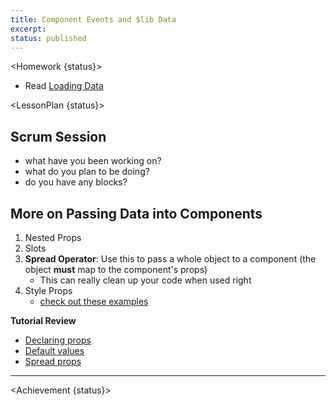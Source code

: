 ```yaml
---
title: Component Events and $lib Data
excerpt:
status: published
---
```


<script>
	import Homework from "$lib/components/Homework.svelte";
	import LessonPlan from "$lib/components/LessonPlan.svelte";
	import Achievement from "$lib/components/Achievement.svelte";
</script>

<Homework {status}>

- Read [Loading Data](https://kit.svelte.dev/docs/load)

</Homework>

<LessonPlan {status}>

<h2 id="scrum-meeting">Scrum Session</h2>

- what have you been working on?
- what do you plan to be doing?
- do you have any blocks?

<h2>More on Passing Data into Components</h2>

1. Nested Props
2. Slots
3. **Spread Operator**: Use this to pass a whole object to a component (the object **must** map to the component's props)
   - This can really clean up your code when used right
4. Style Props
   - [check out these examples](https://svelte.dev/repl/89053145d4ad440ba4320dd663949d40?version=4.2.2)

**Tutorial Review**

- [Declaring props](https://learn.svelte.dev/tutorial/declaring-props)
- [Default values](https://learn.svelte.dev/tutorial/default-values)
- [Spread props](https://learn.svelte.dev/tutorial/spread-props)

---

</LessonPlan>

<Achievement {status}>

</Achievement>
